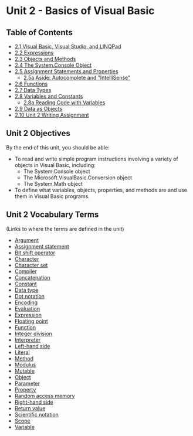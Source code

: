 # Unit 2 - Basics of Visual Basic

## Table of Contents
* [2.1 Visual Basic, Visual Studio, and LINQPad](1_VBVS.md)
* [2.2 Expressions](2_Expressions.md)
* [2.3 Objects and Methods](3_ObjectsMethods.md)
* [2.4 The System.Console Object](4_SystemConsole.md)
* [2.5 Assignment Statements and Properties](5_Assignments.md)
    * [2.5a Aside: Autocomplete and "IntelliSense"](5a_AutoComplete.md)
* [2.6 Functions](6_Functions.md)
* [2.7 Data Types](7_DataTypes.md)
* [2.8 Variables and Constants](8_VariablesConstants.md)
    * [2.8a Reading Code with Variables](8a_Reading.md)
* [2.9 Data as Objects](9_DataObjects.md)
* [2.10 Unit 2 Writing Assignment](10_WritingAssignment.md)

## Unit 2 Objectives
By the end of this unit, you should be able:
* To read and write simple program instructions involving a variety of objects in Visual Basic, including:
    * The System.Console object
	* The Microsoft.VisualBasic.Conversion object
	* The System.Math object
* To define what variables, objects, properties, and methods are and use them in Visual Basic programs.

## Unit 2 Vocabulary Terms
(Links to where the terms are defined in the unit)
* [Argument](3_ObjectsMethods.md)
* [Assignment statement](5_Assignments.md)
* [Bit shift operator](2_Expressions.md)
* [Character](7_DataTypes.md)
* [Character set](7_DataTypes.md)
* [Compiler](1_VBVS.md)
* [Concatenation](2_Expressions.md)
* [Constant](8_VariablesConstants.md)
* [Data type](7_DataTypes.md)
* [Dot notation](3_ObjectsMethods.md)
* [Encoding](7_DataTypes.md)
* [Evaluation](2_Expressions.md)
* [Expression](2_Expressions.md)
* [Floating point](7_DataTypes.md)
* [Function](6_Functions.md)
* [Integer division](2_Expressions.md)
* [Interpreter](1_VBVS.md)
* [Left-hand side](5_Assignments.md)
* [Literal](2_Expressions.md)
* [Method](3_ObjectsMethods.md)
* [Modulus](2_Expressions.md)
* [Mutable](8_VariablesConstants.md)
* [Object](3_ObjectsMethods.md)
* [Parameter](3_ObjectsMethods.md)
* [Property](5_Assignments.md)
* [Random access memory](8_VariablesConstants.md)
* [Right-hand side](5_Assignments.md)
* [Return value](6_Functions.md)
* [Scientific notation](7_DataTypes.md)
* [Scope](8_VariablesConstants.md)
* [Variable](8_VariablesConstants.md)